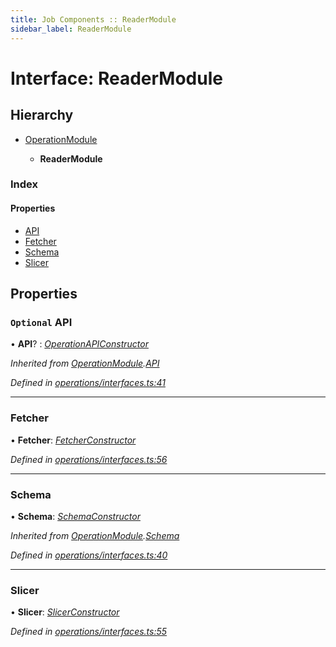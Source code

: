 ```yaml
---
title: Job Components :: ReaderModule
sidebar_label: ReaderModule
---
```


# Interface: ReaderModule

## Hierarchy

* [OperationModule](operationmodule.md)

  * **ReaderModule**

### Index

#### Properties

* [API](readermodule.md#optional-api)
* [Fetcher](readermodule.md#fetcher)
* [Schema](readermodule.md#schema)
* [Slicer](readermodule.md#slicer)

## Properties

### `Optional` API

• **API**? : *[OperationAPIConstructor](../overview.md#operationapiconstructor)*

*Inherited from [OperationModule](operationmodule.md).[API](operationmodule.md#optional-api)*

*Defined in [operations/interfaces.ts:41](https://github.com/terascope/teraslice/blob/e480fc67/packages/job-components/src/operations/interfaces.ts#L41)*

___

###  Fetcher

• **Fetcher**: *[FetcherConstructor](../overview.md#fetcherconstructor)*

*Defined in [operations/interfaces.ts:56](https://github.com/terascope/teraslice/blob/e480fc67/packages/job-components/src/operations/interfaces.ts#L56)*

___

###  Schema

• **Schema**: *[SchemaConstructor](../overview.md#schemaconstructor)*

*Inherited from [OperationModule](operationmodule.md).[Schema](operationmodule.md#schema)*

*Defined in [operations/interfaces.ts:40](https://github.com/terascope/teraslice/blob/e480fc67/packages/job-components/src/operations/interfaces.ts#L40)*

___

###  Slicer

• **Slicer**: *[SlicerConstructor](../overview.md#slicerconstructor)*

*Defined in [operations/interfaces.ts:55](https://github.com/terascope/teraslice/blob/e480fc67/packages/job-components/src/operations/interfaces.ts#L55)*
